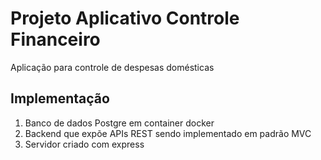 # Projeto Aplicativo Controle Financeiro

Aplicação para controle de despesas domésticas

## Implementação

1. Banco de dados Postgre em container docker
2. Backend que expõe APIs REST sendo implementado em padrão MVC
3. Servidor criado com express
